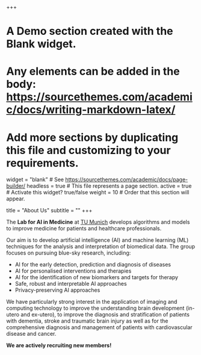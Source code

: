 +++
# A Demo section created with the Blank widget.
# Any elements can be added in the body: https://sourcethemes.com/academic/docs/writing-markdown-latex/
# Add more sections by duplicating this file and customizing to your requirements.

widget = "blank"  # See https://sourcethemes.com/academic/docs/page-builder/
headless = true  # This file represents a page section.
active = true  # Activate this widget? true/false
weight = 10  # Order that this section will appear.

title = "About Us"
subtitle = ""
+++
 
The **Lab for AI in Medicine** at [TU Munich](https://www.tum.de/) develops algorithms and models to improve medicine for patients and healthcare professionals.

Our aim is to develop artificial intelligence (AI) and machine learning (ML) techniques for the analysis and interpretation of biomedical data. The group focuses on pursuing blue-sky research, including:

- AI for the early detection, prediction and diagnosis of diseases
- AI for personalised interventions and therapies
- AI for the identification of new biomarkers and targets for therapy
- Safe, robust and interpretable AI approaches
- Privacy-preserving AI approaches

We have particularly strong interest in the application of imaging and computing technology to improve the understanding brain development (in-utero and ex-utero), to improve the diagnosis and stratification of patients with dementia, stroke and traumatic brain injury as well as for the comprehensive diagnosis and management of patients with cardiovascular disease and cancer.

**We are actively recruiting new members!**
